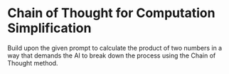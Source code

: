 # Chain of Thought for Computation Simplification

Build upon the given prompt to calculate the product of two numbers in a way that demands the AI to break down the process using the Chain of Thought method.